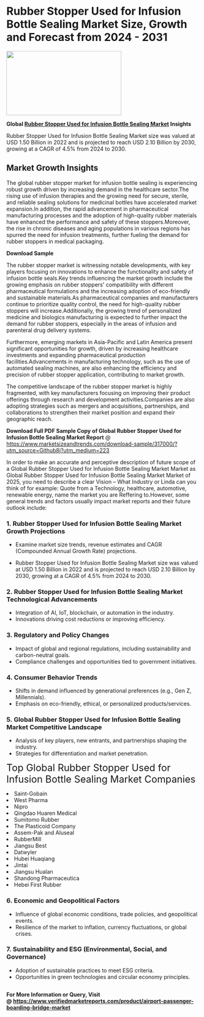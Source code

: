 <H1>Rubber Stopper Used for Infusion Bottle Sealing Market Size, Growth and Forecast from 2024 - 2031</H1><img class="aligncenter size-medium wp-image-584254" src="https://thirdeyenews.in/wp-content/uploads/2024/09/Global-Market-Research-300x168.jpeg" alt="" width="300" height="168" /><p><strong>Global&nbsp;<a href="https://www.marketsizeandtrends.com/download-sample/317000/?utm_source=Github8j?utm_medium=223">Rubber Stopper Used for Infusion Bottle Sealing Market</a> Insights</strong></p><p>Rubber Stopper Used for Infusion Bottle Sealing Market size was valued at USD 1.50 Billion in 2022 and is projected to reach USD 2.10 Billion by 2030, growing at a CAGR of 4.5% from 2024 to 2030.</p><p><!DOCTYPE html> <html lang="en"> <head> <meta charset="UTF-8"> <meta name="viewport" content="width=device-width, initial-scale=1.0"> <title>Rubber Stopper Used for Infusion Bottle Sealing Market Growth Insights</title> </head> <body> <h2>Market Growth Insights</h2> <p>The global rubber stopper market for infusion bottle sealing is experiencing robust growth driven by increasing demand in the healthcare sector.The rising use of infusion therapies and the growing need for secure, sterile, and reliable sealing solutions for medicinal bottles have accelerated market expansion.In addition, the rapid advancement in pharmaceutical manufacturing processes and the adoption of high-quality rubber materials have enhanced the performance and safety of these stoppers.Moreover, the rise in chronic diseases and aging populations in various regions has spurred the need for infusion treatments, further fueling the demand for rubber stoppers in medical packaging.</p> <p><strong>Download Sample</strong></p> <p>The rubber stopper market is witnessing notable developments, with key players focusing on innovations to enhance the functionality and safety of infusion bottle seals.Key trends influencing the market growth include the growing emphasis on rubber stoppers' compatibility with different pharmaceutical formulations and the increasing adoption of eco-friendly and sustainable materials.As pharmaceutical companies and manufacturers continue to prioritize quality control, the need for high-quality rubber stoppers will increase.Additionally, the growing trend of personalized medicine and biologics manufacturing is expected to further impact the demand for rubber stoppers, especially in the areas of infusion and parenteral drug delivery systems.</p> <p>Furthermore, emerging markets in Asia-Pacific and Latin America present significant opportunities for growth, driven by increasing healthcare investments and expanding pharmaceutical production facilities.Advancements in manufacturing technology, such as the use of automated sealing machines, are also enhancing the efficiency and precision of rubber stopper application, contributing to market growth.</p> <p>The competitive landscape of the rubber stopper market is highly fragmented, with key manufacturers focusing on improving their product offerings through research and development activities.Companies are also adopting strategies such as mergers and acquisitions, partnerships, and collaborations to strengthen their market position and expand their geographic reach.</p> <p><span class=""><strong>Download Full PDF Sample Copy of Global Rubber Stopper Used for Infusion Bottle Sealing Market Report</strong> @ <a href="https://www.marketsizeandtrends.com/download-sample/317000/?utm_source=Github8j?utm_medium=223" target="_blank">https://www.marketsizeandtrends.com/download-sample/317000/?utm_source=Github8j?utm_medium=223</a></span></p><p>In order to make an accurate and perceptive description of future scope of a Global&nbsp;Rubber Stopper Used for Infusion Bottle Sealing Market Market as Global&nbsp;Rubber Stopper Used for Infusion Bottle Sealing Market Market of 2025, you need to describe a clear Vision &ndash; What Industry or Linda can you think of for example: Quote from a Technology, healthcare, automotive, renewable energy, name the market you are Reffering to.However, some general trends and factors usually impact market reports and their future outlook include:</p><h3>1.&nbsp;<strong>Rubber Stopper Used for Infusion Bottle Sealing Market Growth Projections</strong></h3><ul><li>Examine market size trends, revenue estimates and CAGR (Compounded Annual Growth Rate) projections.</li><li><p>Rubber Stopper Used for Infusion Bottle Sealing Market size was valued at USD 1.50 Billion in 2022 and is projected to reach USD 2.10 Billion by 2030, growing at a CAGR of 4.5% from 2024 to 2030.</p></li></ul><h3>2.&nbsp;<strong>Rubber Stopper Used for Infusion Bottle Sealing Market Technological Advancements</strong></h3><ul><li>Integration of AI, IoT, blockchain, or automation in the industry.</li><li>Innovations driving cost reductions or improving efficiency.</li></ul><h3>3.&nbsp;<strong>Regulatory and Policy Changes</strong></h3><ul><li>Impact of global and regional regulations, including sustainability and carbon-neutral goals.</li><li>Compliance challenges and opportunities tied to government initiatives.</li></ul><h3>4.&nbsp;<strong>Consumer Behavior Trends</strong></h3><ul><li>Shifts in demand influenced by generational preferences (e.g., Gen Z, Millennials).</li><li>Emphasis on eco-friendly, ethical, or personalized products/services.</li></ul><h3>5.&nbsp;<strong>Global Rubber Stopper Used for Infusion Bottle Sealing Market Competitive Landscape</strong></h3><ul><li>Analysis of key players, new entrants, and partnerships shaping the industry.</li><li>Strategies for differentiation and market penetration.</li></ul><p data-pm-slice="1 1 []"><span style="color: inherit; font-family: inherit; font-size: 25px;">Top Global Rubber Stopper Used for Infusion Bottle Sealing Market Companies</span></p><div class="" data-test-id=""><p><li>Saint-Gobain</li><li> West Pharma</li><li> Nipro</li><li> Qingdao Huaren Medical</li><li> Sumitomo Rubber</li><li> The Plasticoid Company</li><li> Assem-Pak and Aluseal</li><li> RubberMill</li><li> Jiangsu Best</li><li> Datwyler</li><li> Hubei Huaqiang</li><li> Jintai</li><li> Jiangsu Hualan</li><li> Shandong Pharmaceutica</li><li> Hebei First Rubber</li></p></div><h3>6.&nbsp;<strong>Economic and Geopolitical Factors</strong></h3><ul><li>Influence of global economic conditions, trade policies, and geopolitical events.</li><li>Resilience of the market to inflation, currency fluctuations, or global crises.</li></ul><h3>7.&nbsp;<strong>Sustainability and ESG (Environmental, Social, and Governance)</strong></h3><ul><li>Adoption of sustainable practices to meet ESG criteria.</li><li>Opportunities in green technologies and circular economy principles.</li></ul><h2><strong style="font-size: 14px;">For More Information or Query, Visit @&nbsp;</strong><a style="background-color: #ffffff; font-size: 14px;" href="https://www.marketsizeandtrends.com/report/rubber-stopper-used-for-infusion-bottle-sealing-market/" target="_blank">https://www.verifiedmarketreports.com/product/airport-passenger-boarding-bridge-market</a></h2>